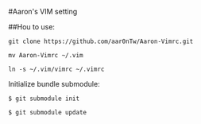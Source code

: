 #Aaron's VIM setting

##Hou to use:


`git clone https://github.com/aar0nTw/Aaron-Vimrc.git`

`mv Aaron-Vimrc ~/.vim`

`ln -s ~/.vim/vimrc ~/.vimrc`

Initialize bundle submodule:

```
$ git submodule init

$ git submodule update
```
